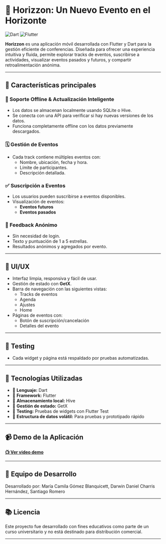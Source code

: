 # 🌅 Horizzon: Un Nuevo Evento en el Horizonte


![Dart](https://img.shields.io/badge/Dart-0175C2?style=for-the-badge&logo=dart&logoColor=white)
![Flutter](https://img.shields.io/badge/Flutter-02569B?style=for-the-badge&logo=flutter&logoColor=white)


**Horizzon** es una aplicación móvil desarrollada con Flutter y Dart para la gestión eficiente de conferencias. Diseñada para ofrecer una experiencia intuitiva y fluida, permite explorar tracks de eventos, suscribirse a actividades, visualizar eventos pasados y futuros, y compartir retroalimentación anónima.

---

## 📱 Características principales

### 📶 Soporte Offline & Actualización Inteligente
- Los datos se almacenan localmente usando SQLite o Hive.
- Se conecta con una API para verificar si hay nuevas versiones de los datos.
- Funciona completamente offline con los datos previamente descargados.

### 🗓️ Gestión de Eventos
- Cada track contiene múltiples eventos con:
  - Nombre, ubicación, fecha y hora.
  - Límite de participantes.
  - Descripción detallada.

### ✅ Suscripción a Eventos
- Los usuarios pueden suscribirse a eventos disponibles.
- Visualización de eventos:
  - **Eventos futuros** 
  - **Eventos pasados** 

### 🌟 Feedback Anónimo
- Sin necesidad de login.
- Texto y puntuación de 1 a 5 estrellas.
- Resultados anónimos y agregados por evento.

---

## 🎨 UI/UX
- Interfaz limpia, responsiva y fácil de usar.
- Gestión de estado con **GetX**.
- Barra de navegación con las siguientes vistas:
  - Tracks de eventos
  - Agenda
  - Ajustes
  - Home
- Páginas de eventos con:
  - Botón de suscripción/cancelación
  - Detalles del evento

---

## 🧪 Testing
- Cada widget y página está respaldado por pruebas automatizadas.

---

## 🧱 Tecnologías Utilizadas

- 🧩 **Lenguaje:** Dart
- 📱 **Framework:** Flutter 
- 💾 **Almacenamiento local:** Hive
- 🔄 **Gestión de estado:**  GetX
- 🧪 **Testing:** Pruebas de widgets con Flutter Test
- 🔧 **Estructura de datos volátil:** Para pruebas y prototipado rápido

---

## 📹 Demo de la Aplicación

**[📺 Ver video demo](https://youtube.com/shorts/w5lfyp5derU?si=acRLtyHSoY-WnqGA)**

---

## 👥 Equipo de Desarrollo

Desarrollado por: María Camila Gómez Blanquicett, Darwin Daniel Charris Hernández, Santiago Romero

---

## 📚 Licencia

Este proyecto fue desarrollado con fines educativos como parte de un curso universitario y no está destinado para distribución comercial.

---

